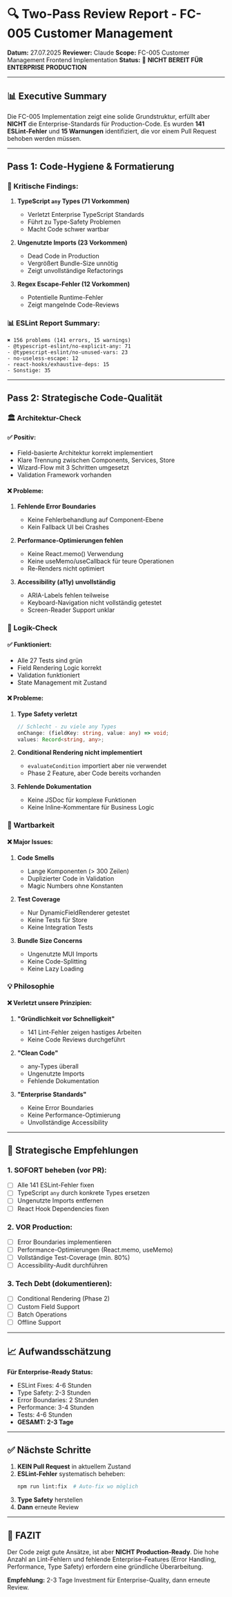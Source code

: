 # 🔍 Two-Pass Review Report - FC-005 Customer Management

**Datum:** 27.07.2025
**Reviewer:** Claude
**Scope:** FC-005 Customer Management Frontend Implementation
**Status:** 🚨 **NICHT BEREIT FÜR ENTERPRISE PRODUCTION**

---

## 📊 Executive Summary

Die FC-005 Implementation zeigt eine solide Grundstruktur, erfüllt aber **NICHT** die Enterprise-Standards für Production-Code. Es wurden **141 ESLint-Fehler** und **15 Warnungen** identifiziert, die vor einem Pull Request behoben werden müssen.

---

## Pass 1: Code-Hygiene & Formatierung

### 🚨 Kritische Findings:

1. **TypeScript `any` Types (71 Vorkommen)**
   - Verletzt Enterprise TypeScript Standards
   - Führt zu Type-Safety Problemen
   - Macht Code schwer wartbar

2. **Ungenutzte Imports (23 Vorkommen)**
   - Dead Code in Production
   - Vergrößert Bundle-Size unnötig
   - Zeigt unvollständige Refactorings

3. **Regex Escape-Fehler (12 Vorkommen)**
   - Potentielle Runtime-Fehler
   - Zeigt mangelnde Code-Reviews

### 📊 ESLint Report Summary:
```
✖ 156 problems (141 errors, 15 warnings)
- @typescript-eslint/no-explicit-any: 71
- @typescript-eslint/no-unused-vars: 23
- no-useless-escape: 12
- react-hooks/exhaustive-deps: 15
- Sonstige: 35
```

---

## Pass 2: Strategische Code-Qualität

### 🏛️ Architektur-Check

#### ✅ Positiv:
- Field-basierte Architektur korrekt implementiert
- Klare Trennung zwischen Components, Services, Store
- Wizard-Flow mit 3 Schritten umgesetzt
- Validation Framework vorhanden

#### ❌ Probleme:
1. **Fehlende Error Boundaries**
   - Keine Fehlerbehandlung auf Component-Ebene
   - Kein Fallback UI bei Crashes

2. **Performance-Optimierungen fehlen**
   - Keine React.memo() Verwendung
   - Keine useMemo/useCallback für teure Operationen
   - Re-Renders nicht optimiert

3. **Accessibility (a11y) unvollständig**
   - ARIA-Labels fehlen teilweise
   - Keyboard-Navigation nicht vollständig getestet
   - Screen-Reader Support unklar

### 🧠 Logik-Check

#### ✅ Funktioniert:
- Alle 27 Tests sind grün
- Field Rendering Logic korrekt
- Validation funktioniert
- State Management mit Zustand

#### ❌ Probleme:
1. **Type Safety verletzt**
   ```typescript
   // Schlecht - zu viele any Types
   onChange: (fieldKey: string, value: any) => void;
   values: Record<string, any>;
   ```

2. **Conditional Rendering nicht implementiert**
   - `evaluateCondition` importiert aber nie verwendet
   - Phase 2 Feature, aber Code bereits vorhanden

3. **Fehlende Dokumentation**
   - Keine JSDoc für komplexe Funktionen
   - Keine Inline-Kommentare für Business Logic

### 📖 Wartbarkeit

#### ❌ Major Issues:
1. **Code Smells**
   - Lange Komponenten (> 300 Zeilen)
   - Duplizierter Code in Validation
   - Magic Numbers ohne Konstanten

2. **Test Coverage**
   - Nur DynamicFieldRenderer getestet
   - Keine Tests für Store
   - Keine Integration Tests

3. **Bundle Size Concerns**
   - Ungenutzte MUI Imports
   - Keine Code-Splitting
   - Keine Lazy Loading

### 💡 Philosophie

#### ❌ Verletzt unsere Prinzipien:
1. **"Gründlichkeit vor Schnelligkeit"**
   - 141 Lint-Fehler zeigen hastiges Arbeiten
   - Keine Code Reviews durchgeführt

2. **"Clean Code"**
   - any-Types überall
   - Ungenutzte Imports
   - Fehlende Dokumentation

3. **"Enterprise Standards"**
   - Keine Error Boundaries
   - Keine Performance-Optimierung
   - Unvollständige Accessibility

---

## 🎯 Strategische Empfehlungen

### 1. **SOFORT beheben (vor PR):**
- [ ] Alle 141 ESLint-Fehler fixen
- [ ] TypeScript `any` durch konkrete Types ersetzen
- [ ] Ungenutzte Imports entfernen
- [ ] React Hook Dependencies fixen

### 2. **VOR Production:**
- [ ] Error Boundaries implementieren
- [ ] Performance-Optimierungen (React.memo, useMemo)
- [ ] Vollständige Test-Coverage (min. 80%)
- [ ] Accessibility-Audit durchführen

### 3. **Tech Debt (dokumentieren):**
- [ ] Conditional Rendering (Phase 2)
- [ ] Custom Field Support
- [ ] Batch Operations
- [ ] Offline Support

---

## 📈 Aufwandsschätzung

**Für Enterprise-Ready Status:**
- ESLint Fixes: 4-6 Stunden
- Type Safety: 2-3 Stunden
- Error Boundaries: 2 Stunden
- Performance: 3-4 Stunden
- Tests: 4-6 Stunden
- **GESAMT: 2-3 Tage**

---

## ✅ Nächste Schritte

1. **KEIN Pull Request** in aktuellem Zustand
2. **ESLint-Fehler** systematisch beheben:
   ```bash
   npm run lint:fix  # Auto-fix wo möglich
   ```
3. **Type Safety** herstellen
4. **Dann** erneute Review

---

## 🚨 FAZIT

Der Code zeigt gute Ansätze, ist aber **NICHT Production-Ready**. Die hohe Anzahl an Lint-Fehlern und fehlende Enterprise-Features (Error Handling, Performance, Type Safety) erfordern eine gründliche Überarbeitung.

**Empfehlung:** 2-3 Tage Investment für Enterprise-Quality, dann erneute Review.